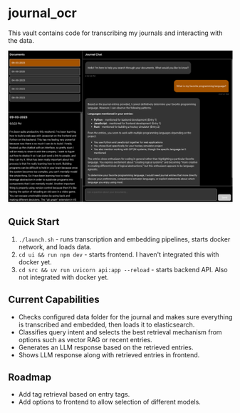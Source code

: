 # journal_ocr
This vault contains code for transcribing my journals and interacting with the data. 

<img src="_docs/journal-rag-img.png"></img>

## Quick Start
1. `./launch.sh` - runs transcription and embedding pipelines, starts docker network, and loads data.
2. `cd ui && run npm dev` - starts frontend. I haven't integrated this with docker yet. 
3. `cd src && uv run uvicorn api:app --reload` - starts backend API. Also not integrated with docker yet. 

## Current Capabilities
- Checks configured data folder for the journal and makes sure everything is transcribed and embedded, then loads it to elasticsearch. 
- Classifies query intent and selects the best retrieval mechanism from options such as vector RAG or recent entries. 
- Generates an LLM response based on the retrieved entries. 
- Shows LLM response along with retrieved entries in frontend.

## Roadmap
- Add tag retrieval based on entry tags. 
- Add options to frontend to allow selection of different models. 
